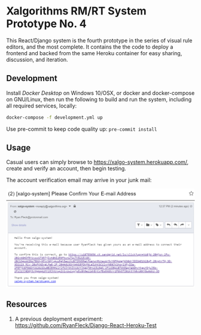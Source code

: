 # Xalgorithms RM/RT System Prototype No. 4

This React/Django system is the fourth prototype in the series of visual rule editors, and the most complete.
It contains the the code to deploy a frontend and backed from the same
Heroku container for easy sharing, discussion, and iteration.

## Development

Install _Docker Desktop_ on Windows 10/OSX, or docker and docker-compose on GNU/Linux, then run the following
to build and run the system, including all required services, locally:

```sh
docker-compose -f development.yml up
```

Use pre-commit to keep code quality up: `pre-commit install`





## Usage

Casual users can simply browse to <https://xalgo-system.herokuapp.com/>, create and verify an account, then begin testing.

The account verification email may arrive in your junk mail:

![](readme/junk-mail.png)


## Resources

1. A previous deployment experiment: <https://github.com/RyanFleck/Django-React-Heroku-Test>
